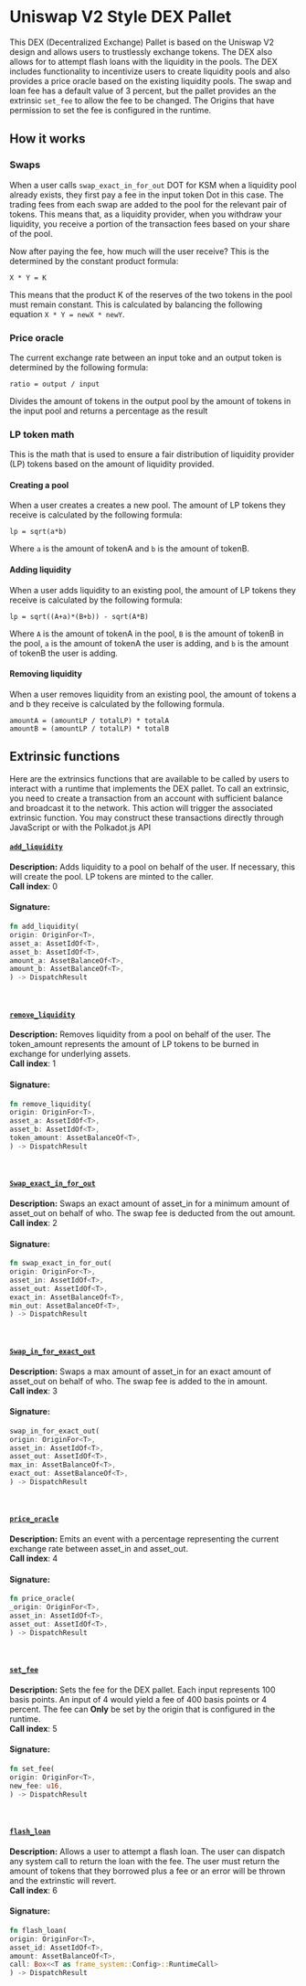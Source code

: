# Uniswap V2 Style DEX Pallet


This DEX (Decentralized Exchange) Pallet is based on the Uniswap V2 design and allows users to trustlessly exchange tokens. The DEX also allows for 
to attempt flash loans with the liquidity in the pools. The DEX includes functionality to incentivize users to create liquidity 
pools and also provides a price oracle based on the existing liquidity pools.
The swap and loan fee has a default value of 3 percent, but the pallet provides an the extrinsic `set_fee` to allow the fee to be changed. 
The Origins that have permission to set the fee is configured in the runtime.

## How it works 

### Swaps
When a user calls `swap_exact_in_for_out` DOT for KSM when a liquidity pool already exists, they first pay a fee in the input token Dot in this case. The trading fees from each swap are added to the pool for the relevant pair of tokens. This means that, as a liquidity provider, when you withdraw your liquidity, you receive a portion of the transaction fees based on your share of the pool. 

Now after paying the fee, how much will the user receive? This is the determined by the constant product formula:
```
X * Y = K
```
This means that the product K of the reserves of the two tokens in the pool must remain constant. This is calculated by balancing the following equation `X * Y = newX * newY`.

### Price oracle 
The current exchange rate between an input toke and an output token is determined by the following formula:
```
ratio = output / input
```
Divides the amount of tokens in the output pool by the amount of tokens in the input pool and returns a percentage as the result

### LP token math
This is the math that is used to ensure a fair distribution of liquidity provider (LP) tokens based on the amount of liquidity provided. 

#### Creating a pool
When a user creates a creates a new pool. The amount of LP tokens they receive is calculated by the following formula:
```
lp = sqrt(a*b)
```
Where `a` is the amount of tokenA and `b` is the amount of tokenB.

#### Adding liquidity
When a user adds liquidity to an existing pool, the amount of LP tokens they receive is calculated by the following formula:
```
lp = sqrt((A+a)*(B+b)) - sqrt(A*B)
```
Where `A` is the amount of tokenA in the pool, `B` is the amount of tokenB in the pool, `a` is the amount of tokenA the user is adding, and `b` is the amount of tokenB the user is adding.

#### Removing liquidity
When a user removes liquidity from an existing pool, the amount of tokens a and b they receive is calculated by the following formula. 
```
amountA = (amountLP / totalLP) * totalA
amountB = (amountLP / totalLP) * totalB
```

## Extrinsic functions

Here are the extrinsics functions that are available to be called by users to interact with a runtime that implements the DEX pallet. To call an extrinsic, you need to create a transaction from an account with sufficient balance and broadcast it to the network. This action will trigger the associated extrinsic function.
You may construct these transactions directly through JavaScript or with the Polkadot.js API

#### [`add_liquidity`](https://github.com/Polkadot-Blockchain-Academy/assigment-4-frame-jtfirek/blob/20fb7b87f5c3959e141663fff211a8bf28ce7208/pallets/dex/src/lib.rs#L229)
**Description:** Adds liquidity to a pool on behalf of the user. If necessary, this will create the pool. LP tokens are minted to the caller.  
**Call index**: 0
#### Signature:
```rust
fn add_liquidity(
origin: OriginFor<T>,
asset_a: AssetIdOf<T>,
asset_b: AssetIdOf<T>,
amount_a: AssetBalanceOf<T>,
amount_b: AssetBalanceOf<T>,
) -> DispatchResult
```
<br>

#### [`remove_liquidity`](https://github.com/Polkadot-Blockchain-Academy/assigment-4-frame-jtfirek/blob/20fb7b87f5c3959e141663fff211a8bf28ce7208/pallets/dex/src/lib.rs#L267)
**Description:** Removes liquidity from a pool on behalf of the user. The token_amount represents the amount of LP tokens to be burned in exchange for underlying assets.  
**Call index**: 1
#### Signature:
```rust
fn remove_liquidity(
origin: OriginFor<T>,
asset_a: AssetIdOf<T>,
asset_b: AssetIdOf<T>,
token_amount: AssetBalanceOf<T>,
) -> DispatchResult
```
<br>

#### [`Swap_exact_in_for_out`](https://github.com/Polkadot-Blockchain-Academy/assigment-4-frame-jtfirek/blob/20fb7b87f5c3959e141663fff211a8bf28ce7208/pallets/dex/src/lib.rs#L296)
**Description:** Swaps an exact amount of asset_in for a minimum amount of asset_out on behalf of who. The swap fee is deducted from the out amount.  
**Call index**: 2
#### Signature:
```rust
fn swap_exact_in_for_out(
origin: OriginFor<T>,
asset_in: AssetIdOf<T>,
asset_out: AssetIdOf<T>,
exact_in: AssetBalanceOf<T>,
min_out: AssetBalanceOf<T>,
) -> DispatchResult
```
<br>

#### [`Swap_in_for_exact_out`](https://github.com/Polkadot-Blockchain-Academy/assigment-4-frame-jtfirek/blob/20fb7b87f5c3959e141663fff211a8bf28ce7208/pallets/dex/src/lib.rs#L325)
**Description:** Swaps a max amount of asset_in for an exact amount of asset_out on behalf of who. The swap fee is added to the in amount.  
**Call index**: 3
#### Signature:
```rust
swap_in_for_exact_out(
origin: OriginFor<T>,
asset_in: AssetIdOf<T>,
asset_out: AssetIdOf<T>,
max_in: AssetBalanceOf<T>,
exact_out: AssetBalanceOf<T>,
) -> DispatchResult 
```
<br>

#### [`price_oracle`](https://github.com/Polkadot-Blockchain-Academy/assigment-4-frame-jtfirek/blob/20fb7b87f5c3959e141663fff211a8bf28ce7208/pallets/dex/src/lib.rs#L354)
**Description:** Emits an event with a percentage representing the current exchange rate between asset_in and asset_out.  
**Call index**: 4
#### Signature:
```rust
fn price_oracle(
_origin: OriginFor<T>,
asset_in: AssetIdOf<T>,
asset_out: AssetIdOf<T>,
) -> DispatchResult
```
<br>

#### [`set_fee`](https://github.com/Polkadot-Blockchain-Academy/assigment-4-frame-jtfirek/blob/20fb7b87f5c3959e141663fff211a8bf28ce7208/pallets/dex/src/lib.rs#L375)
**Description:** Sets the fee for the DEX pallet. Each input represents 100 basis points. An input of 4 would yield a fee of 400 basis points or 4 percent. The fee can **Only** be set by the origin that is configured in the runtime.  
**Call index**: 5
#### Signature:
```rust
fn set_fee(
origin: OriginFor<T>,
new_fee: u16,
) -> DispatchResult
```
<br>

#### [`flash_loan`](https://github.com/Polkadot-Blockchain-Academy/assigment-4-frame-jtfirek/blob/2606234c2eaf559b146793346cbf06b698f46fa1/pallets/dex/src/lib.rs#L407)
**Description:** Allows a user to attempt a flash loan. The user can dispatch any system call to return the loan with the fee. The user must return the amount of tokens that they borrowed plus a fee or an error will be thrown and the extrinstic will revert.     
**Call index**: 6
#### Signature:
```rust
fn flash_loan(
origin: OriginFor<T>,
asset_id: AssetIdOf<T>,
amount: AssetBalanceOf<T>,
call: Box<<T as frame_system::Config>::RuntimeCall>
) -> DispatchResult
```
<br>
